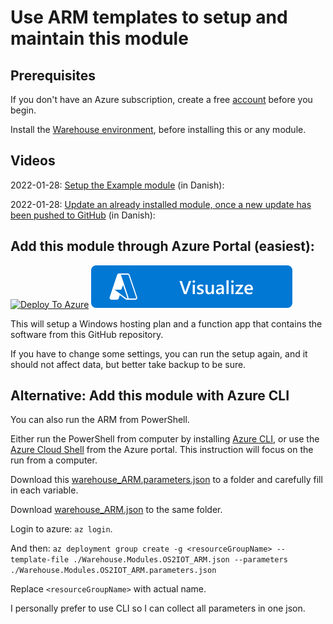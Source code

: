 # Use ARM templates to setup and maintain this module

## Prerequisites

If you don't have an Azure subscription, create a free [account](https://azure.microsoft.com/free/?ref=microsoft.com&utm_source=microsoft.com&utm_medium=docs&utm_campaign=visualstudio) before you begin.

Install the [Warehouse environment](https://github.com/Bygdrift/Warehouse/tree/master/Deploy), before installing this or any module.

## Videos

2022-01-28: [Setup the Example module](https://www.youtube.com/watch?v=itwd2XdHIkM) (in Danish):

2022-01-28: [Update an already installed module, once a new update has been pushed to GitHub](https://www.youtube.com/watch?v=XywfV_n-320) (in Danish):

## Add this module through Azure Portal (easiest):

[![Deploy To Azure](https://raw.githubusercontent.com/hillerod/Warehouse/master/Docs/Images/deploytoazureButton.svg)](https://portal.azure.com/#create/Microsoft.Template/uri/https%3A%2F%2Fraw.githubusercontent.com%2Fhillerod%2FWarehouse.Modules.OS2IOTBMS%2Fmaster%2FDeploy%2FWarehouse.Modules.OS2IOTBMS_ARM.json)
[![Visualize](https://raw.githubusercontent.com/Bygdrift/Warehouse/master/Docs/Images/visualizebutton.svg)](http://armviz.io/#/?load=https%3A%2F%2Fraw.githubusercontent.com%2Fhillerod%2FWarehouse.Modules.OS2IOTBMS%2Fmaster%2FDeploy%2FWarehouse.Modules.OS2IOT_ARM.json)

This will setup a Windows hosting plan and a function app that contains the software from this GitHub repository.

If you have to change some settings, you can run the setup again, and it should not affect data, but better take backup to be sure.

## Alternative: Add this module with Azure CLI

You can also run the ARM from PowerShell.

Either run the PowerShell from computer by installing [Azure CLI](https://docs.microsoft.com/en-us/cli/azure/install-azure-cli), or use the [Azure Cloud Shell](https://shell.azure.com/bash) from the Azure portal. This instruction will focus on the run from a computer.

Download this [warehouse_ARM.parameters.json](https://raw.githubusercontent.com/hillerod/Warehouse.Modules.OS2IOTBMS/master/Deploy/Warehouse.Modules.OS2IOT_ARM.parameters.json) to a folder and carefully fill in each variable.

Download [warehouse_ARM.json](https://raw.githubusercontent.com/hillerod/Warehouse.Modules.OS2IOTBMS/master/Deploy/Warehouse.Modules.OS2IOT_ARM.json) to the same folder.

Login to azure: `az login`.

And then: `az deployment group create -g <resourceGroupName> --template-file ./Warehouse.Modules.OS2IOT_ARM.json --parameters ./Warehouse.Modules.OS2IOT_ARM.parameters.json`

Replace `<resourceGroupName>` with actual name.

I personally prefer to use CLI so I can collect all parameters in one json.